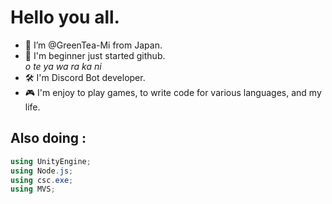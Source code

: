 # Hello you all.
- 👋 I’m @GreenTea-Mi from Japan.
- 🔰 I'm beginner just started github.<br>
    _o te ya wa ra ka ni_
- 🛠 I'm Discord Bot developer.
- 🎮 I'm enjoy to play games, to write code for various languages, and my life.

## Also doing :
```cs
using UnityEngine;
using Node.js;
using csc.exe;
using MVS;
```

<!---
GreenTea-Mi/GreenTea-Mi is a ✨ special ✨ repository because its `README.md` (this file) appears on your GitHub profile.
You can click the Preview link to take a look at your changes.
--->
